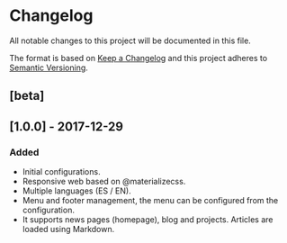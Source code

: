 # Changelog
All notable changes to this project will be documented in this file.

The format is based on [Keep a Changelog](http://keepachangelog.com/en/1.0.0/)
and this project adheres to [Semantic Versioning](http://semver.org/spec/v2.0.0.html).

## [beta]

## [1.0.0] - 2017-12-29

### Added
- Initial configurations.
- Responsive web based on @materializecss.
- Multiple languages (ES / EN).
- Menu and footer management, the menu can be configured from the configuration.
- It supports news pages (homepage), blog and projects. Articles are loaded using Markdown.

</br>